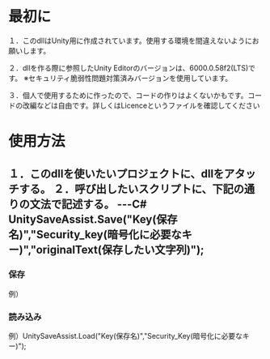 # 最初に
１．このdllはUnity用に作成されています。使用する環境を間違えないようにお願いします。

２．dllを作る際に参照したUnity Editorのバージョンは、6000.0.58f2(LTS)です。
※セキュリティ脆弱性問題対策済みバージョンを使用しています。

３．個人で使用するために作ったので、コードの作りはよくないかもです。コードの改編などは自由です。詳しくはLicenceというファイルを確認してください

# 使用方法
１．このdllを使いたいプロジェクトに、dllをアタッチする。
２．呼び出したいスクリプトに、下記の通りの文法で記述する。
---C#
UnitySaveAssist.Save("Key(保存名)","Security_key(暗号化に必要なキー)","originalText(保存したい文字列)");
---
### 保存
例）

### 読み込み
例）UnitySaveAssist.Load("Key(保存名)","Security_Key(暗号化に必要なキー)");

